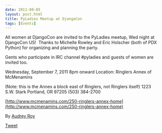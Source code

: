 ```yaml
---
date: 2011-09-05
layout: post.html
title: PyLadies Meetup at DjangoCon
tags: [Events]
---
```


All women at DjangoCon are invited to the PyLadies meetup, Wed night at DjangoCon US!  Thanks to Michelle Rowley and Eric Holscher (both of PDX Python) for organizing and planning the party.

Gents who participate in IRC channel \#pyladies and guests of women are invited too.

Wednesday, September 7, 2011 8pm onward Location: Ringlers Annex of McMenamins

(Note: this is the Annex a block east of Ringlers, not Ringlers itself) 1223 S.W. Stark Portland, OR 97205 (503) 384-2700

[http://www.mcmenamins.com/250-ringlers-annex-home](http://www.mcmenamins.com/250-ringlers-annex-home)


By [Audrey Roy](https://twitter.com/audreyr "AudreyR | Twitter")

[Tweet](https://twitter.com/share)